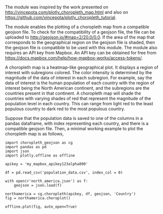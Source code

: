 The module was inspired by the work presented on http://vincepota.com/plotly_choropleth_map.html and also on https://github.com/vincepota/plotly_choropleth_tutorial.

The module enables the plotting of a choropleth map from a compatible geojson file. To check for the compatibility of a geojson file, the file can be uploaded to http://geojson.io/#map=2/20.0/0.0. If the area of the map that corresponds to the geographical region on the geojson file is shaded, then the geojson file is compatibile to be used with this module. The module also requires an API key from Mapbox. An API key can be obtained for free from https://docs.mapbox.com/help/how-mapbox-works/access-tokens/.

A choropleth map is a heatmap-like geographical plot. It displays a region of interest with subregions colored. The color intensity is determined
by the magnitude of the data of interest in each subregion. For example, say the data of interest is the human population of each country with the
region of interest being the North American continent, and the subregions are the countries present in that continent. A choropleth map will shade
the countries with varying shades of red that represent the magnitude of the population level in each country. This can range from light red to the
least populous country to dark red to the most populous country.

Suppose that the population data is saved to one of the columns in a pandas dataframe, with index representing each country, and there is a compatible geojson file. Then, a minimal working example to plot the choropleth map is as follows,

```
import choropleth_geojson as cg
import pandas as pd
import json
import plotly.offline as offline

apikey = 'my_mapbox_apikey123alpha890'

df = pd.read_csv('population_data.csv', index_col = 0)

with open(r'north_america.json') as f:
    geojson = json.load(f)
	
northamerica = cg.choropleth(apikey, df, geojson, 'Country')
fig = northamerica.choroplot()

offline.plot(fig, auto_open=True)
```

